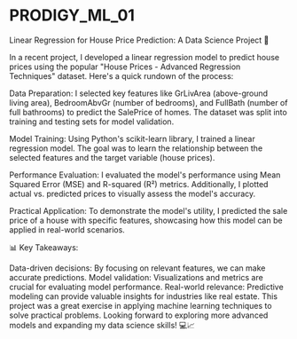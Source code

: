 # PRODIGY_ML_01


 Linear Regression for House Price Prediction: A Data Science Project 🏡

In a recent project, I developed a linear regression model to predict house prices using the popular "House Prices - Advanced Regression Techniques" dataset. Here's a quick rundown of the process:

Data Preparation: I selected key features like GrLivArea (above-ground living area), BedroomAbvGr (number of bedrooms), and FullBath (number of full bathrooms) to predict the SalePrice of homes. The dataset was split into training and testing sets for model validation.

Model Training: Using Python's scikit-learn library, I trained a linear regression model. The goal was to learn the relationship between the selected features and the target variable (house prices).

Performance Evaluation: I evaluated the model's performance using Mean Squared Error (MSE) and R-squared (R²) metrics. Additionally, I plotted actual vs. predicted prices to visually assess the model's accuracy.

Practical Application: To demonstrate the model's utility, I predicted the sale price of a house with specific features, showcasing how this model can be applied in real-world scenarios.

📊 Key Takeaways:

Data-driven decisions: By focusing on relevant features, we can make accurate predictions.
Model validation: Visualizations and metrics are crucial for evaluating model performance.
Real-world relevance: Predictive modeling can provide valuable insights for industries like real estate.
This project was a great exercise in applying machine learning techniques to solve practical problems. Looking forward to exploring more advanced models and expanding my data science skills! 💻📈
